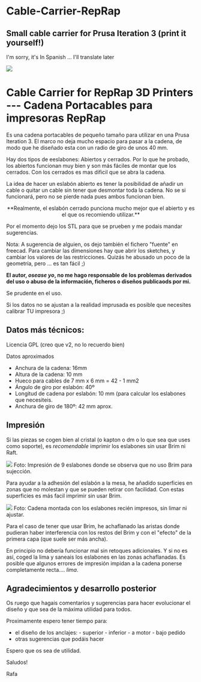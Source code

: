 Cable-Carrier-RepRap
====================

Small cable carrier for Prusa Iteration 3 (print it yourself!)
--------------------------------------------------------------

I'm sorry, it's In Spanish ... I'll translate later


![](http://i30.photobucket.com/albums/c343/rafatorresc/efb934ee-ae60-44f1-a96b-42c1645e2461_zps2c6e53f4.png)

# Cable Carrier for RepRap 3D Printers --- Cadena Portacables para impresoras RepRap

Es una cadena portacables de pequeño tamaño para utilizar en una Prusa Iteration 3. 
El marco no deja mucho espacio para pasar a la cadena, de modo que he diseñado esta 
con un radio de giro de unos 40 mm.

Hay dos tipos de eeslabones: Abiertos y cerrados. Por lo que he probado, los abiertos 
funcionan muy bien y son más fáciles de montar que los cerrados. Con los cerrados es 
mas dificil que se abra la cadena.

La idea de hacer un eslabón abierto es tener la posibilidad de añadir un cable o quitar
un cable sin tener que desmontar toda la cadena. No se si funcionará, pero no se pierde 
nada pues ambos funcionan bien.

<center>
**Realmente, el eslabón cerrado punciona mucho mejor que el abierto y es el que os recomiendo utilizar.**</center>

Por el momento dejo los STL para que se prueben y me podais mandar sugerencias.

Nota: A sugerencia de alguien, os dejo también el fichero "fuente" en freecad. Para 
cambiar las dimensiones hay que abrir los sketches, y cambiar los valores de 
las restricciones. Quizás he abusado un poco de la geometría, pero ... es tan fácil ;)

 **El autor, *osease yo*, no me hago responsable de los problemas 
derivados del uso o abuso de la información, ficheros o diseños publicaods por mi.** 

Se prudente en el uso.

Si los datos no se ajustan a la realidad imprusada es posible que necesites calibrar TU impresora ;)




## Datos más técnicos:

Licencia GPL (creo que v2, no lo recuerdo bien)

Datos aproximados 
 - Anchura de la cadena:   16mm
 - Altura de la cadena: 10 mm
 - Hueco para cables de 7 mm x 6 mm = 42 - 1 mm2
 - Ángulo de giro por eslabón:  40º
 - Longitud de cadena por eslabón: 10 mm (para calcular los eslabones que necesiteis.
 - Anchura de giro de 180º: 42 mm aprox.

 
 
## Impresión 
 
Si las piezas se cogen bien al cristal (o kapton o dm o lo que sea que uses como soporte), es *recomendable* imprimir los eslabones sin usar Brim ni Raft.

![](http://i30.photobucket.com/albums/c343/rafatorresc/Mobile%20Uploads/20140622_121259_zpstpk6inaj.jpg)
Foto: Impresión de 9 eslabones donde se observa que no uso Brim para sujección.

Para ayudar a la adhesión del eslabón a la mesa, he añadido superficies en zonas que no molestan y que se pueden retirar con facilidad. Con estas superficies es más facil imprimir sin usar Brim.

![](http://i30.photobucket.com/albums/c343/rafatorresc/Mobile%20Uploads/20140622_121600_zpsbwobwf7k.jpg)
Foto: Cadena montada con los eslabones recién impresos, sin limar ni ajustar.

Para el caso de tener que usar Brim, he achaflanado las aristas donde pudieran haber 
interferencia con los restos del Brim y con el "efecto" de la primera capa (que suele ser 
más ancha). 

En principio no debería funcionar mal sin retoques adicionales. Y si no es así, coged la 
lima y saneais los eslabones en las zonas achaflanadas. Es posible que algunos errores 
de impresión impidan a la cadena ponerse completamente recta.... *lima*.

## Agradecimientos y desarrollo posterior

Os ruego que hagais comentarios y sugerencias para hacer evolucionar el diseño y que sea 
de la máxima utilidad para todos.

Proximamente espero tener tiempo para:
   - el diseño de los anclajes:
	- superior
	- inferior
	- a motor
	- bajo pedido
   - otras sugerencias que podáis hacer
 
 
 Espero que os sea de utilidad.
 
 Saludos!

 Rafa
